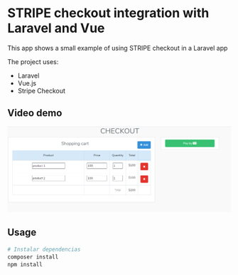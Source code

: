 # STRIPE checkout integration with Laravel and Vue

This app shows a small example of using STRIPE checkout in a Laravel app

The project uses:

- Laravel
- Vue.js
- Stripe Checkout

## Video demo

[![stripe-checkout-app](https://github.com/oscarlira090/stripe-checkout-app/blob/main/checkout.PNG)](https://youtu.be/DcUcvKfMr4o)

## Usage

``` bash
# Instalar dependencias
composer install
npm install
```
